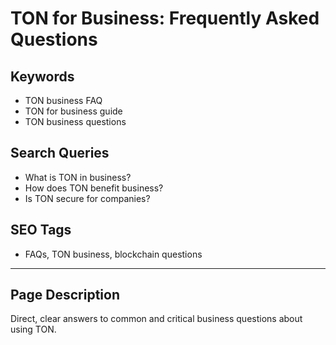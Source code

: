 # TON for Business: Frequently Asked Questions

## Keywords
- TON business FAQ
- TON for business guide
- TON business questions

## Search Queries
- What is TON in business?
- How does TON benefit business?
- Is TON secure for companies?

## SEO Tags
- FAQs, TON business, blockchain questions

---

## Page Description
Direct, clear answers to common and critical business questions about using TON.